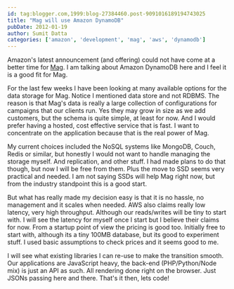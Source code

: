 ```yaml
---
id: tag:blogger.com,1999:blog-27384460.post-9091016189194743025
title: "Mag will use Amazon DynamoDB"
pubDate: 2012-01-19
author: Sumit Datta
categories: ['amazon', 'development', 'mag', 'aws', 'dynamodb']
---
```


Amazon's latest announcement (and offering) could not have come at a better time for [Mag](https://mag.io/). I am talking about Amazon DynamoDB here and I feel it is a good fit for Mag.  

For the last few weeks I have been looking at many available options for the data storage for Mag. Notice I mentioned data store and not RDBMS. The reason is that Mag's data is really a large collection of configurations for campaigns that our clients run. Yes they may grow in size as we add customers, but the schema is quite simple, at least for now. And I would prefer having a hosted, cost effective service that is fast. I want to concentrate on the application because that is the real power of Mag.  

My current choices included the NoSQL systems like MongoDB, Couch, Redis or similar, but honestly I would not want to handle managing the storage myself. And replication, and other stuff. I had made plans to do that though, but now I will be free from them. Plus the move to SSD seems very practical and needed. I am not saying SSDs will help Mag right now, but from the industry standpoint this is a good start.  

But what has really made my decision easy is that it is no hassle, no management and it scales when needed. AWS also claims really low latency, very high throughput. Although our reads/writes will be tiny to start with. I will see the latency for myself once I start but I believe their claims for now. From a startup point of view the pricing is good too. Initially free to start with, although its a tiny 100MB database, but its good to experiment stuff. I used basic assumptions to check prices and it seems good to me.  

I will see what existing libraries I can re-use to make the transition smooth. Our applications are JavaScript heavy, the back-end (PHP/Python/Node mix) is just an API as such. All rendering done right on the browser. Just JSONs passing here and there. That's it then, lets code!